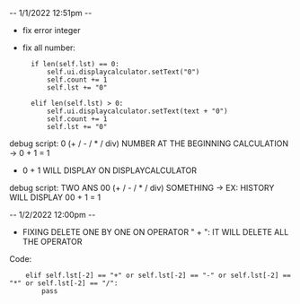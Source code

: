 -- 1/1/2022 12:51pm --

* fix error integer

* fix all number: 
               

        if len(self.lst) == 0:
            self.ui.displaycalculator.setText("0")
            self.count += 1
            self.lst += "0"

        elif len(self.lst) > 0:
            self.ui.displaycalculator.setText(text + "0")
            self.count += 1
            self.lst += "0"


debug script: 0 (+ / - / * / div) NUMBER AT THE BEGINNING CALCULATION -> 0 + 1 = 1

* 0 + 1 WILL DISPLAY ON DISPLAYCALCULATOR 

debug script: TWO ANS 00 (+ / - / * / div) SOMETHING -> EX: HISTORY WILL DISPLAY 00 + 1 = 1


-- 1/2/2022 12:00pm --

* FIXING DELETE ONE BY ONE ON OPERATOR " + ": IT WILL DELETE ALL THE OPERATOR

Code: 

        elif self.lst[-2] == "+" or self.lst[-2] == "-" or self.lst[-2] == "*" or self.lst[-2] == "/":
            pass